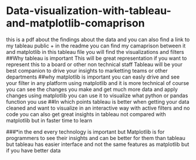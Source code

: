 # Data-visualization-with-tableau-and-matplotlib-comaprison
this is a pdf about the findings about the data and you can also find a link to my tableau public + in the readme you can find my camaprison between it and matplotlib
in this tableau file you will find the visualizations and filters 
##Why tableau is important
This will be great representation if you want to represent this to a board or other non technical staff
Tableau will be your best companion to drive your insights to marketting teams or other departments 
##why matplotlib is important
you can easly drive and see your filter in any platform using matplotlib and it is more technical of course
you can see the changes you make and get much more data and apply changes using matplotlib 
you can use it to visualize what python or pandas function you use
##In which points tableau is better
when getting your data cleaned and want to visualize in an interactive way with active filters and no code
you can also get great insights in tableau not compared with matplotlib but in faster time to learn

###*in the end every technology is important but Matplotlib is for programmers to see their insights and can be better for them than tableau 
but tableau has easier interface and not the same features as matplotlib but if you have better data
